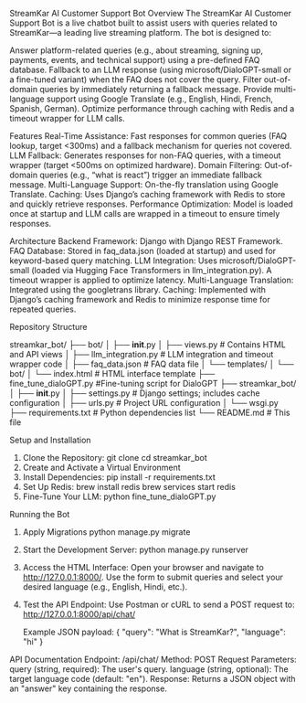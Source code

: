StreamKar AI Customer Support Bot
Overview
The StreamKar AI Customer Support Bot is a live chatbot built to assist users with queries related to StreamKar—a leading live streaming platform. The bot is designed to:

Answer platform-related queries (e.g., about streaming, signing up, payments, events, and technical support) using a pre-defined FAQ database.
Fallback to an LLM response (using microsoft/DialoGPT-small or a fine-tuned variant) when the FAQ does not cover the query.
Filter out-of-domain queries by immediately returning a fallback message.
Provide multi-language support using Google Translate (e.g., English, Hindi, French, Spanish, German).
Optimize performance through caching with Redis and a timeout wrapper for LLM calls.

Features
Real-Time Assistance:
Fast responses for common queries (FAQ lookup, target <300ms) and a fallback mechanism for queries not covered.
LLM Fallback:
Generates responses for non-FAQ queries, with a timeout wrapper (target <500ms on optimized hardware).
Domain Filtering:
Out-of-domain queries (e.g., “what is react”) trigger an immediate fallback message.
Multi-Language Support:
On-the-fly translation using Google Translate.
Caching:
Uses Django’s caching framework with Redis to store and quickly retrieve responses.
Performance Optimization:
Model is loaded once at startup and LLM calls are wrapped in a timeout to ensure timely responses.


Architecture
Backend Framework:
Django with Django REST Framework.
FAQ Database:
Stored in faq_data.json (loaded at startup) and used for keyword-based query matching.
LLM Integration:
Uses microsoft/DialoGPT-small (loaded via Hugging Face Transformers in llm_integration.py). A timeout wrapper is applied to optimize latency.
Multi-Language Translation:
Integrated using the googletrans library.
Caching:
Implemented with Django’s caching framework and Redis to minimize response time for repeated queries.


Repository Structure

streamkar_bot/
├── bot/
│   ├── __init__.py
│   ├── views.py                # Contains HTML and API views
│   ├── llm_integration.py      # LLM integration and timeout wrapper code
│   ├── faq_data.json           # FAQ data file
│   └── templates/
│       └── bot/
│           └── index.html      # HTML interface template
├── fine_tune_dialoGPT.py        #Fine-tuning script for DialoGPT
├── streamkar_bot/
│   ├── __init__.py
│   ├── settings.py             # Django settings; includes cache configuration
│   ├── urls.py                 # Project URL configuration
│   └── wsgi.py
├── requirements.txt            # Python dependencies list
└── README.md                   # This file


Setup and Installation
1. Clone the Repository:
    git clone <repository-url>
    cd streamkar_bot
2. Create and Activate a Virtual Environment
3. Install Dependencies:
    pip install -r requirements.txt
4. Set Up Redis:
    brew install redis
    brew services start redis
5. Fine-Tune Your LLM:
    python fine_tune_dialoGPT.py


Running the Bot
1. Apply Migrations
    python manage.py migrate
2. Start the Development Server:
    python manage.py runserver
3. Access the HTML Interface:
    Open your browser and navigate to http://127.0.0.1:8000/.
    Use the form to submit queries and select your desired language (e.g., English, Hindi, etc.).
4. Test the API Endpoint:
    Use Postman or cURL to send a POST request to:
    http://127.0.0.1:8000/api/chat/

    Example JSON payload:
    {
    "query": "What is StreamKar?",
    "language": "hi"
    }

API Documentation
Endpoint: /api/chat/
Method: POST
Request Parameters:
query (string, required): The user's query.
language (string, optional): The target language code (default: "en").
Response:
Returns a JSON object with an "answer" key containing the response.
